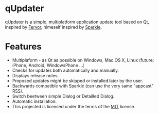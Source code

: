 qUpdater
========
qUpdater is a simple, multiplatform application update tool based on [Qt](http://qt.nokia.com/), inspired by [Fervor](https://github.com/pypt/fervor), himeself inspired by [Sparkle](http://sparkle.andymatuschak.org/).

# Features

* Multiplaform - as Qt as possible on Windows, Mac OS X, Linux (future: iPhone, Android, WindowsPhone ...)
* Checks for updates both automatically and manually.
* Displays release notes.
* Proposed updates might be skipped or installed later by the user.
* Backwards compatible with Sparkle (can use the very same "appcast" RSS).
* Switch beetween simple Dialog or Detailled Dialog.
* Automatic installation.
* This projected is licensed under the terms of the [MIT](LICENSE) license.
